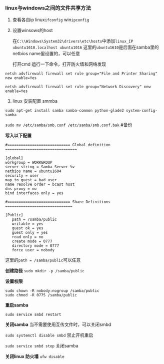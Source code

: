 
### linux与windows之间的文件共享方法

1. 查看各自ip linux`ifconfig` win`ipconfig`

2. 设置winsows的host 

   在`C:\\Windows\System32\drivers\etc\hosts`中添加`linux_IP ubuntu1610.localhost ubuntu1016`
   这里的`ubuntu1610`是后面在samba里的netbios name里设置的，可以任意

   打开cmd 运行一下命令，打开防火墙和网络发现

```
netsh advfirewall firewall set rule group="File and Printer Sharing" new enable=Yes

netsh advfirewall firewall set rule group="Network Discovery" new enable=Yes
```

3. linux 安装配置 smmba

`sudo apt-get install samba samba-common python-glade2 system-config-samba`

`sudo mv /etc/samba/smb.conf /etc/samba/smb.conf.bak` #备份

**写入以下配置**
```
#============================ Global definition ================================
 
[global]
workgroup = WORKGROUP
server string = Samba Server %v
netbios name = ubuntu1604 
security = user
map to guest = bad user
name resolve order = bcast host
dns proxy = no
bind interfaces only = yes

#============================ Share Definitions ============================== 

[Public]
   path = /samba/public
   writable = yes
   guest ok = yes
   guest only = yes
   read only = no
   create mode = 0777
   directory mode = 0777
   force user = nobody

```

这里的`path = /samba/public`可以任意

**创建路径**
`sudo mkdir -p /samba/public`

**设置权限**

```
sudo chown -R nobody:nogroup /samba/public
sudo chmod -R 0775 /samba/public
```
**重启samba**

`sudo service smbd restart`

**关闭samba**
当不需要使用互传文件时，可以关闭smbd

`sudo systemctl disable smbd` 禁止开机重启

`sudo service smbd stop` 关闭samba

**关闭linux 防火墙**
`ufw disable` 

